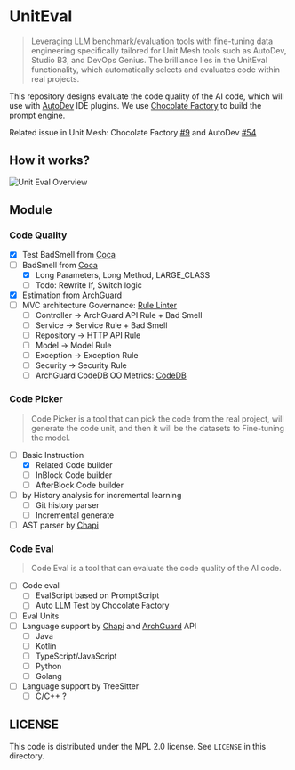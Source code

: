# UnitEval

> Leveraging LLM benchmark/evaluation tools with fine-tuning data engineering specifically tailored for Unit Mesh tools
> such as AutoDev, Studio B3, and DevOps Genius. The brilliance lies in the UnitEval functionality, which automatically
> selects and evaluates code within real projects.

This repository designs evaluate the code quality of the AI code, which will use
with [AutoDev](https://github.com/unit-mesh/auto-dev) IDE plugins.
We use [Chocolate Factory](https://github.com/unit-mesh/chocolate-factory) to build the prompt engine.

Related issue in Unit Mesh: Chocolate Factory [#9](https://github.com/unit-mesh/chocolate-factory/issues/9) and
AutoDev [#54](https://github.com/unit-mesh/auto-dev/issues/56)

## How it works?

![Unit Eval Overview](https://unitmesh.cc/uniteval/overview.png)

## Module

### Code Quality

- [x] Test BadSmell from [Coca](https://github.com/phodal/coca)
- [ ] BadSmell from [Coca](https://github.com/phodal/coca)
    - [x] Long Parameters, Long Method, LARGE_CLASS
    - [ ] Todo: Rewrite If, Switch logic
- [x] Estimation from [ArchGuard](https://github.com/archguard/archguard)
- [ ] MVC architecture Governance: [Rule Linter](https://archguard.org/governance)
    - [ ] Controller -> ArchGuard API Rule + Bad Smell
    - [ ] Service -> Service Rule + Bad Smell
    - [ ] Repository -> HTTP API Rule
    - [ ] Model -> Model Rule
    - [ ] Exception -> Exception Rule
    - [ ] Security -> Security Rule
  - [ ] ArchGuard CodeDB OO Metrics: [CodeDB](https://github.com/archguard/codedb)

### Code Picker

> Code Picker is a tool that can pick the code from the real project, will generate the code unit, and then it will be
> the datasets to Fine-tuning the model.

- [ ] Basic Instruction
  - [x] Related Code builder
  - [ ] InBlock Code builder
  - [ ] AfterBlock Code builder
- [ ] by History analysis for incremental learning
    - [ ] Git history parser
    - [ ] Incremental generate
- [ ] AST parser by [Chapi](https://github.com/phodal/chapi)

### Code Eval

> Code Eval is a tool that can evaluate the code quality of the AI code.

- [ ] Code eval
    - [ ] EvalScript based on PromptScript
    - [ ] Auto LLM Test by Chocolate Factory
- [ ] Eval Units
- [ ] Language support by [Chapi](https://github.com/phodal/chapi)
  and [ArchGuard](https://github.com/archguard/archguard) API
    - [ ] Java
    - [ ] Kotlin
    - [ ] TypeScript/JavaScript
    - [ ] Python
    - [ ] Golang
- [ ] Language support by TreeSitter
    - [ ] C/C++ ?

## LICENSE

This code is distributed under the MPL 2.0 license. See `LICENSE` in this directory.
